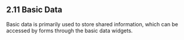 ## 2.11 Basic Data

Basic data is primarily used to store shared information, which can be accessed by forms through the basic data widgets.

